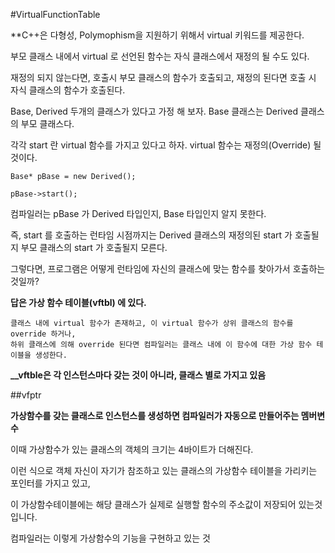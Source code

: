 #VirtualFunctionTable

**C++은 다형성, Polymophism을 지원하기 위해서 virtual 키워드를 제공한다.

부모 클래스 내에서 virtual 로 선언된 함수는 자식 클래스에서 재정의 될 수도 있다.

재정의 되지 않는다면, 호출시 부모 클래스의 함수가 호출되고, 재정의 된다면 호출 시 자식 클래스의 함수가 호출된다.

Base, Derived 두개의 클래스가 있다고 가정 해 보자. Base 클래스는 Derived 클래스의 부모 클래스다.  

각각 start 란 virtual 함수를 가지고 있다고 하자. virtual 함수는 재정의(Override) 될 것이다.

	Base* pBase = new Derived();

	pBase->start();

컴파일러는 pBase 가 Derived 타입인지, Base 타입인지 알지 못한다. 

즉, start 를 호출하는 런타임 시점까지는 Derived 클래스의 재정의된 start 가 호출될지 부모 클래스의 start 가 호출될지 모른다.

그렇다면, 프로그램은 어떻게 런타임에 자신의 클래스에 맞는 함수를 찾아가서 호출하는 것일까?

**답은 가상 함수 테이블(vftbl) 에 있다.** 

	클래스 내에 virtual 함수가 존재하고, 이 virtual 함수가 상위 클래스의 함수를 override 하거나, 
	하위 클래스에 의해 override 된다면 컴파일러는 클래스 내에 이 함수에 대한 가상 함수 테이블을 생성한다.


**__vftble은 각 인스턴스마다 갖는 것이 아니라, 클래스 별로 가지고 있음**


##vfptr

**가상함수를 갖는 클래스로 인스턴스를 생성하면 컴파일러가 자동으로 만들어주는 멤버변수**

이때 가상함수가 있는 클래스의 객체의 크기는 4바이트가 더해진다.

이런 식으로 객체 자신이 자기가 참조하고 있는 클래스의 가상함수 테이블을 가리키는 포인터를 가지고 있고,

이 가상함수테이블에는 해당 클래스가 실제로 실행할 함수의 주소값이 저장되어 있는것입니다.

컴파일러는 이렇게 가상함수의 기능을 구현하고 있는 것